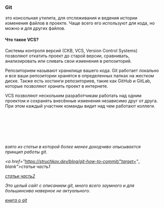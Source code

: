 ### Git 
это консольная утилита, для отслеживания и ведения истории изменения файлов в проекте. Чаще всего его используют для кода, но можно и для других файлов.
#### Что такое VCS?
Системы контроля версий (СКВ, VCS, Version Control Systems) позволяют откатить проект до старой версии, сравнивать, анализировать или сливать свои изменения в репозиторий.

Репозиторием называют хранилище вашего кода. Git работает локально и все ваши репозитории хранятся в определенных папках на жестком диске. Также есть хостинги репозиториев, такие как GitHub и GitLab, которые позволяют хранить проект в интернете.

VCS позволяют нескольким разработчикам работать над одним проектом и сохранять внесённые изменения независимо друг от друга. При этом каждый участник команды видит над чем работают коллеги.






<br><br><br><br><br><br><i> 
взято из статьи в которой более менее доходчиво опысывается принцип работы git. 
  
<a href="https://struchkov.dev/blog/git-how-to-commit/"target="_ blank">статьи часть1</a>

<a href="https://struchkov.dev/blog/git-branches-merge-rebase/" target="_ blank">статьи часть2 </a>
  
Это целый сайт с описанием git, много всего заумного и для большинсива наверное не актуального.

<a href="https://git-scm.com/book/ru/v2/%D0%92%D0%B2%D0%B5%D0%B4%D0%B5%D0%BD%D0%B8%D0%B5-%D0%9E-%D1%81%D0%B8%D1%81%D1%82%D0%B5%D0%BC%D0%B5-%D0%BA%D0%BE%D0%BD%D1%82%D1%80%D0%BE%D0%BB%D1%8F-%D0%B2%D0%B5%D1%80%D1%81%D0%B8%D0%B9#" target="_ blank">книга о git</a>
